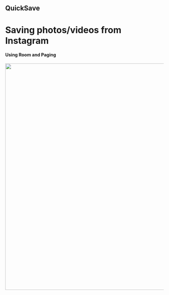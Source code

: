 ## QuickSave
# Saving photos/videos from Instagram
#### Using Room and Paging
<img src="https://github.com/kimcy929/QuickSave/blob/master/quicksave/art/device-2018-03-08-160045.png" height=720/>
